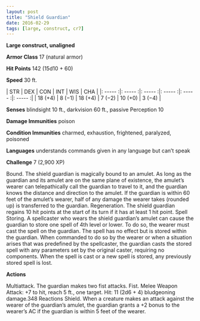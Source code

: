 ```yaml
---
layout: post
title: "Shield Guardian"
date: 2016-02-29
tags: [large, construct, cr7]
---
```


**Large construct, unaligned**

**Armor Class** 17 (natural armor)

**Hit Points** 142 (15d10 + 60)

**Speed** 30 ft.

|   STR   |   DEX   |   CON   |   INT   |   WIS   |   CHA   |
|: ----- :|: ----- :|: ----- :|: ----- :|: ----- :|: ----- :|
| 18 (+4) | 8 (−1) | 18 (+4) | 7 (−2) | 10 (+0) | 3 (−4) |

**Senses** blindsight 10 ft., darkvision 60 ft., passive Perception 10 

**Damage Immunities** poison 

**Condition Immunities** charmed, exhaustion, frightened, paralyzed, poisoned 

**Languages** understands commands given in any language but can’t speak 

**Challenge** 7 (2,900 XP)

Bound. The shield guardian is magically bound to an amulet. As long as the guardian and its amulet are on the same plane of existence, the amulet’s wearer can telepathically call the guardian to travel to it, and the guardian knows the distance and direction to the amulet. If the guardian is within 60 feet of the amulet’s wearer, half of any damage the wearer takes (rounded up) is transferred to the guardian. Regeneration. The shield guardian regains 10 hit points at the start of its turn if it has at least 1 hit point. Spell Storing. A spellcaster who wears the shield guardian’s amulet can cause the guardian to store one spell of 4th level or lower. To do so, the wearer must cast the spell on the guardian. The spell has no effect but is stored within the guardian. When commanded to do so by the wearer or when a situation arises that was predefined by the spellcaster, the guardian casts the stored spell with any parameters set by the original caster, requiring no components. When the spell is cast or a new spell is stored, any previously stored spell is lost. 

**Actions** 

Multiattack. The guardian makes two fist attacks. Fist. Melee Weapon Attack: +7 to hit, reach 5 ft., one target. Hit: 11 (2d6 + 4) bludgeoning damage.348 Reactions Shield. When a creature makes an attack against the wearer of the guardian’s amulet, the guardian grants a +2 bonus to the wearer’s AC if the guardian is within 5 feet of the wearer.